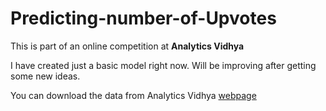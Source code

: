 # Predicting-number-of-Upvotes

This is part of an online competition at **Analytics Vidhya**

I have created just a basic model right now. Will be improving after getting some new ideas.

You can download the data from Analytics Vidhya [webpage](https://www.analyticsvidhya.com/?category=contest#)
